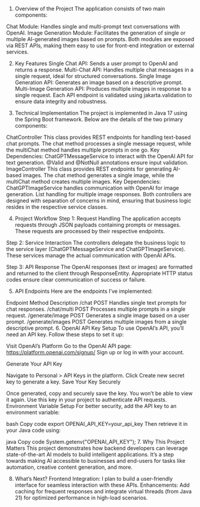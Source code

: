 1. Overview of the Project
   The application consists of two main components:

Chat Module: Handles single and multi-prompt text conversations with OpenAI.
Image Generation Module: Facilitates the generation of single or multiple AI-generated images based on prompts.
Both modules are exposed via REST APIs, making them easy to use for front-end integration or external services.

2. Key Features
   Single Chat API: Sends a user prompt to OpenAI and returns a response.
   Multi-Chat API: Handles multiple chat messages in a single request, ideal for structured conversations.
   Single Image Generation API: Generates an image based on a descriptive prompt.
   Multi-Image Generation API: Produces multiple images in response to a single request.
   Each API endpoint is validated using jakarta.validation to ensure data integrity and robustness.

3. Technical Implementation
   The project is implemented in Java 17 using the Spring Boot framework. Below are the details of the two primary components:

ChatController
This class provides REST endpoints for handling text-based chat prompts.
The chat method processes a single message request, while the multiChat method handles multiple prompts in one go.
Key Dependencies:
ChatGPTMessageService to interact with the OpenAI API for text generation.
@Valid and @NotNull annotations ensure input validation.
ImageController
This class provides REST endpoints for generating AI-based images.
The chat method generates a single image, while the multiChat method creates multiple images.
Key Dependencies:
ChatGPTImageService handles communication with OpenAI for image generation.
List handling for multiple image responses.
Both controllers are designed with separation of concerns in mind, ensuring that business logic resides in the respective service classes.

4. Project Workflow
   Step 1: Request Handling
   The application accepts requests through JSON payloads containing prompts or messages. These requests are processed by their respective endpoints.

Step 2: Service Interaction
The controllers delegate the business logic to the service layer (ChatGPTMessageService and ChatGPTImageService). These services manage the actual communication with OpenAI APIs.

Step 3: API Response
The OpenAI responses (text or images) are formatted and returned to the client through ResponseEntity. Appropriate HTTP status codes ensure clear communication of success or failure.

5. API Endpoints
   Here are the endpoints I’ve implemented:

Endpoint	Method	Description
/chat	POST	Handles single text prompts for chat responses.
/chat/multi	POST	Processes multiple prompts in a single request.
/generate/image	POST	Generates a single image based on a user prompt.
/generate/images	POST	Generates multiple images from a single descriptive prompt.
6. OpenAI API Key Setup
   To use OpenAI’s API, you’ll need an API key. Follow these steps to set it up:

Visit OpenAI’s Platform
Go to the OpenAI API page: https://platform.openai.com/signup/
Sign up or log in with your account.

Generate Your API Key

Navigate to Personal > API Keys in the platform.
Click Create new secret key to generate a key.
Save Your Key Securely

Once generated, copy and securely save the key. You won’t be able to view it again.
Use this key in your project to authenticate API requests.
Environment Variable Setup
For better security, add the API key to an environment variable:

bash
Copy code
export OPENAI_API_KEY=your_api_key
Then retrieve it in your Java code using:

java
Copy code
System.getenv("OPENAI_API_KEY");
7. Why This Project Matters
   This project demonstrates how backend developers can leverage state-of-the-art AI models to build intelligent applications. It’s a step towards making AI accessible to businesses and end-users for tasks like automation, creative content generation, and more.

8. What’s Next?
   Frontend Integration: I plan to build a user-friendly interface for seamless interaction with these APIs.
   Enhancements: Add caching for frequent responses and integrate virtual threads (from Java 21) for optimized performance in high-load scenarios.
